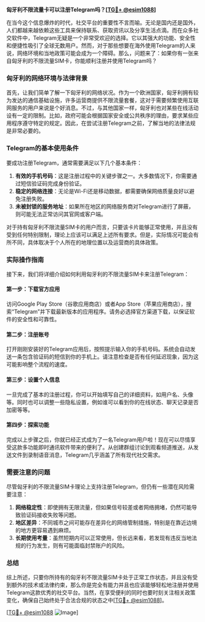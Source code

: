 **匈牙利不限流量卡可以注册Telegram吗？[[TG💪+ @esim1088](https://t.me/s/esim1088)]**

在当今这个信息爆炸的时代，社交平台的重要性不言而喻。无论是国内还是国外，人们都越来越依赖这些工具来保持联系、获取资讯以及分享生活点滴。而在众多社交软件中，Telegram无疑是一个非常受欢迎的选择。它以其强大的功能、安全性和便捷性吸引了全球无数用户。然而，对于那些想要在海外使用Telegram的人来说，网络环境和当地政策可能会成为一个障碍。那么，问题来了：如果你有一张来自匈牙利的不限流量SIM卡，你能顺利注册并使用Telegram吗？

### 匈牙利的网络环境与法律背景

首先，让我们简单了解一下匈牙利的网络状况。作为一个欧洲国家，匈牙利拥有较为发达的通信基础设施，许多运营商提供不限流量套餐，这对于需要频繁使用互联网服务的用户来说是个好消息。不过，与其他国家一样，匈牙利也对某些在线活动设有一定的限制。比如，政府可能会根据国家安全或公共秩序的理由，要求某些应用程序遵守特定的规定。因此，在尝试注册Telegram之前，了解当地的法律法规是非常必要的。

### Telegram的基本使用条件

要成功注册Telegram，通常需要满足以下几个基本条件：
1. **有效的手机号码**：这是注册过程中的关键步骤之一。大多数情况下，你需要通过短信验证码完成身份验证。
2. **稳定的网络连接**：无论是Wi-Fi还是移动数据，都需要确保网络质量良好以避免注册失败。
3. **未被封锁的服务地址**：如果所在地区的网络服务商对Telegram进行了屏蔽，则可能无法正常访问其官网或客户端。

对于持有匈牙利不限流量SIM卡的用户而言，只要该卡片能够正常使用，并且没有受到任何特别限制，理论上应该可以满足上述所有要求。但是，实际情况可能会有所不同，具体取决于个人所在的地理位置以及运营商的具体政策。

### 实际操作指南

接下来，我们将详细介绍如何利用匈牙利的不限流量SIM卡来注册Telegram：

#### 第一步：下载官方应用
访问Google Play Store（谷歌应用商店）或者App Store（苹果应用商店），搜索“Telegram”并下载最新版本的应用程序。请务必选择官方渠道下载，以保证软件的安全性和可靠性。

#### 第二步：注册账号
打开刚刚安装好的Telegram应用后，按照提示输入你的手机号码。系统会自动发送一条包含验证码的短信到你的手机上。请注意检查是否有任何延迟现象，因为这可能影响整个流程的速度。

#### 第三步：设置个人信息
一旦完成了基本的注册过程，你可以开始填写自己的详细资料，如用户名、头像等。同时也可以调整一些隐私设置，例如谁可以看到你的在线状态、聊天记录是否加密等等。

#### 第四步：探索功能
完成以上步骤之后，你就已经正式成为了一名Telegram用户啦！现在可以尽情享受这款多功能即时通讯软件带来的便利了。从创建群组讨论到观看频道推送，从发送文件到录制语音消息，Telegram几乎涵盖了所有现代社交需求。

### 需要注意的问题

尽管匈牙利的不限流量SIM卡理论上支持注册Telegram，但仍有一些潜在风险需要注意：
1. **网络稳定性**：即使拥有无限流量，但如果信号较差或者网络拥堵，仍然可能导致验证码接收失败等问题。
2. **地区差异**：不同城市之间可能存在差异化的网络管制措施，特别是在靠近边境的地方更容易遇到麻烦。
3. **长期使用考量**：虽然短期内可以正常使用，但长远来看，若发现有违反当地法规的行为发生，则有可能面临封禁账户的风险。

### 总结

综上所述，只要你所持有的匈牙利不限流量SIM卡处于正常工作状态，并且没有受到额外的技术或法律约束，那么你是完全有能力并且也应该能够轻松地注册并使用Telegram这款优秀的社交平台。当然，在享受便利的同时也要时刻关注相关政策变化，确保自己始终处于合法合规的状态之中[[TG💪+ @esim1088](https://t.me/s/esim1088)]。

[[TG💪+ @esim1088](https://t.me/s/esim1088) ![Image](https://i.postimg.cc/4NQfJmqS/Snipaste-2025-05-13-00-14-12.png)]